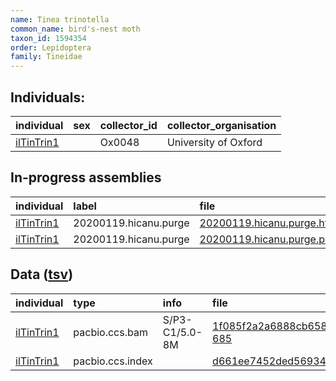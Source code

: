 ```yaml
---
name: Tinea trinotella
common_name: bird's-nest moth
taxon_id: 1594354
order: Lepidoptera
family: Tineidae
---
```


## Individuals:

| individual | sex | collector_id | collector_organisation |
| :--------- | :-: | :----------- | :--------------------- |
| [ilTinTrin1](ilTinTrin1.md) |  | Ox0048 | University of Oxford |

## In-progress assemblies

| individual | label | file |
| :--------- | :---- | :--- |
| [ilTinTrin1](ilTinTrin1.md) | 20200119.hicanu.purge | [20200119.hicanu.purge.htig.fasta.gz](https://darwin.cog.sanger.ac.uk/insects/Tinea_trinotella/ilTinTrin1/assemblies/working/20200119.hicanu.purge/20200119.hicanu.purge.htig.fasta.gz) |
| [ilTinTrin1](ilTinTrin1.md) | 20200119.hicanu.purge | [20200119.hicanu.purge.prim.fasta.gz](https://darwin.cog.sanger.ac.uk/insects/Tinea_trinotella/ilTinTrin1/assemblies/working/20200119.hicanu.purge/20200119.hicanu.purge.prim.fasta.gz) |

## Data ([tsv](Tinea_trinotella_data.tsv))

| individual | type | info | file |
| :--------- | :--- | :--- | :--- |
| [ilTinTrin1](ilTinTrin1.md) | pacbio.ccs.bam | S/P3-C1/5.0-8M | [1f085f2a2a6888cb658cec89761d4f21-685](https://darwin.cog.sanger.ac.uk/insects/Tinea_trinotella/ilTinTrin1/genomic_data/pacbio/m64016_191122_172845.ccs.bam) |
| [ilTinTrin1](ilTinTrin1.md) | pacbio.ccs.index |  | [d661ee7452ded56934155a2e452a03fd](https://darwin.cog.sanger.ac.uk/insects/Tinea_trinotella/ilTinTrin1/genomic_data/pacbio/m64016_191122_172845.ccs.bam.pbi) |
